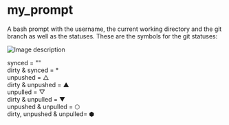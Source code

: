 # my_prompt

A bash prompt with the username, the current working directory and the git branch as well as the statuses.
These are the symbols for the git statuses:

![Image description](https://github.com/cmicheledelaney/my_prompt/blob/master/screenshot_my_prompt.png)

synced = ""  
dirty & synced = *  
unpushed = △  
dirty & unpushed = ▲  
unpulled = ▽  
dirty & unpulled = ▼  
unpushed & unpulled = ⬡  
dirty, unpushed & unpulled= ⬢  





